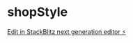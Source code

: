 # shopStyle

[Edit in StackBlitz next generation editor ⚡️](https://stackblitz.com/~/github.com/slayer-akash/shopStyle)
